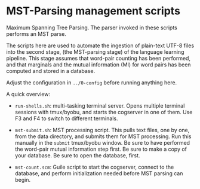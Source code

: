 
MST-Parsing management scripts
==============================
Maximum Spanning Tree Parsing. The parser invoked in these scripts
performs an MST parse.

The scripts here are used to automate the ingestion of plain-text
UTF-8 files into the second stage, (the MST-parsing stage) of the
language learning pipeline. This stage assumes that word-pair counting
has been performed, and that marginals and the mutual information (MI)
for word pairs has been computed and stored in a database.

Adjust the configuration in `../0-config` before running anything here.

A quick overview:

* `run-shells.sh`: multi-tasking terminal server.  Opens multiple
  terminal sessions with tmux/byobu, and starts the cogserver in one
  of them.  Use F3 and F4 to switch to different terminals.

* `mst-submit.sh`: MST processing script.
  This pulls text files, one by one, from the data directory, and
  submits them for MST processing. Run this manually in the `submit`
  tmux/byobu window.  Be sure to have performed the word-pair mutual
  information step first. Be sure to make a copy of your database.
  Be sure to open the database, first.

* `mst-count.scm`: Guile script to start the cogserver, connect to
  the database, and perform initialization needed before MST parsing
  can begin.
